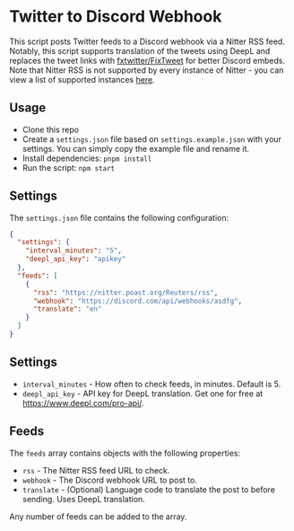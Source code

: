 # Twitter to Discord Webhook

This script posts Twitter feeds to a Discord webhook via a Nitter RSS feed. Notably, this script supports translation of the tweets using DeepL and replaces the tweet links with [fxtwitter/FixTweet](https://github.com/FixTweet/FixTweet) for better Discord embeds. Note that Nitter RSS is not supported by every instance of Nitter - you can view a list of supported instances [here](https://status.d420.de/).

## Usage

- Clone this repo
- Create a `settings.json` file based on `settings.example.json` with your settings. You can simply copy the example file and rename it.
- Install dependencies: `pnpm install`
- Run the script: `npm start`

## Settings

The `settings.json` file contains the following configuration:

```json
{
  "settings": {
    "interval_minutes": "5",
    "deepl_api_key": "apikey"
  },
  "feeds": [
    {
      "rss": "https://nitter.poast.org/Reuters/rss",
      "webhook": "https://discord.com/api/webhooks/asdfg",
      "translate": "en"
    }
  ]
}
```

## Settings

- `interval_minutes` - How often to check feeds, in minutes. Default is 5.
- `deepl_api_key` - API key for DeepL translation. Get one for free at https://www.deepl.com/pro-api/.

## Feeds

The `feeds` array contains objects with the following properties:

- `rss` - The Nitter RSS feed URL to check.
- `webhook` - The Discord webhook URL to post to.
- `translate` - (Optional) Language code to translate the post to before sending. Uses DeepL translation.

Any number of feeds can be added to the array.
